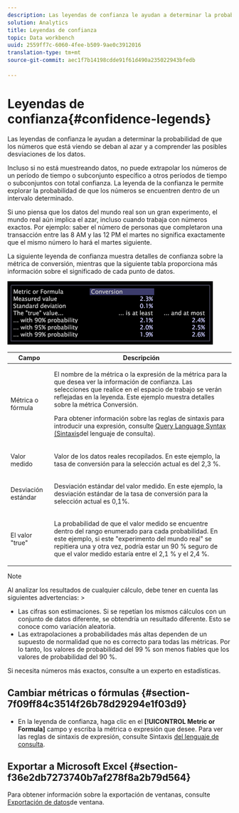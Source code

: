 ```yaml
---
description: Las leyendas de confianza le ayudan a determinar la probabilidad de que los números que está viendo se deban al azar y a comprender las posibles desviaciones de los datos.
solution: Analytics
title: Leyendas de confianza
topic: Data workbench
uuid: 2559ff7c-6060-4fee-b509-9ae0c3912016
translation-type: tm+mt
source-git-commit: aec1f7b14198cdde91f61d490a235022943bfedb

---
```



# Leyendas de confianza{#confidence-legends}

Las leyendas de confianza le ayudan a determinar la probabilidad de que los números que está viendo se deban al azar y a comprender las posibles desviaciones de los datos.

Incluso si no está muestreando datos, no puede extrapolar los números de un período de tiempo o subconjunto específico a otros períodos de tiempo o subconjuntos con total confianza. La leyenda de la confianza le permite explorar la probabilidad de que los números se encuentren dentro de un intervalo determinado.

Si uno piensa que los datos del mundo real son un gran experimento, el mundo real aún implica el azar, incluso cuando trabaja con números exactos. Por ejemplo: saber el número de personas que completaron una transacción entre las 8 AM y las 12 PM el martes no significa exactamente que el mismo número lo hará el martes siguiente.

La siguiente leyenda de confianza muestra detalles de confianza sobre la métrica de conversión, mientras que la siguiente tabla proporciona más información sobre el significado de cada punto de datos.

![](assets/lgd_ConfidenceLegend.png)

<table id="table_387F22C7EF4E4DE9AD810D3D9204676F"> 
 <thead> 
  <tr> 
   <th colname="col1" class="entry"> Campo </th> 
   <th colname="col2" class="entry"> Descripción </th> 
  </tr> 
 </thead>
 <tbody> 
  <tr> 
   <td colname="col1"> <p>Métrica o fórmula </p> </td> 
   <td colname="col2"> <p>El nombre de la métrica o la expresión de la métrica para la que desea ver la información de confianza. Las selecciones que realice en el espacio de trabajo se verán reflejadas en la leyenda. Este ejemplo muestra detalles sobre la métrica Conversión. </p> <p>Para obtener información sobre las reglas de sintaxis para introducir una expresión, consulte <a href="../../../../home/c-get-started/c-qry-lang-syntx/c-qry-lang-syntx.md#concept-15d1d3f5164a47d49468c5acb7299d9f"> Query Language Syntax (Sintaxis</a>del lenguaje de consulta). </p> </td> 
  </tr> 
  <tr> 
   <td colname="col1"> <p>Valor medido </p> </td> 
   <td colname="col2"> <p>Valor de los datos reales recopilados. En este ejemplo, la tasa de conversión para la selección actual es del 2,3 %. </p> </td> 
  </tr> 
  <tr> 
   <td colname="col1"> <p>Desviación estándar </p> </td> 
   <td colname="col2"> <p>Desviación estándar del valor medido. En este ejemplo, la desviación estándar de la tasa de conversión para la selección actual es 0,1%. </p> </td> 
  </tr> 
  <tr> 
   <td colname="col1"> <p>El valor "true" </p> </td> 
   <td colname="col2"> <p>La probabilidad de que el valor medido se encuentre dentro del rango enumerado para cada probabilidad. En este ejemplo, si este "experimento del mundo real" se repitiera una y otra vez, podría estar un 90 % seguro de que el valor medido estaría entre el 2,1 % y el 2,4 %. </p> </td> 
  </tr> 
 </tbody> 
</table>

>[!NOTE]
>
>Al analizar los resultados de cualquier cálculo, debe tener en cuenta las siguientes advertencias: >
>* Las cifras son estimaciones. Si se repetían los mismos cálculos con un conjunto de datos diferente, se obtendría un resultado diferente. Esto se conoce como variación aleatoria.
>* Las extrapolaciones a probabilidades más altas dependen de un supuesto de normalidad que no es correcto para todas las métricas. Por lo tanto, los valores de probabilidad del 99 % son menos fiables que los valores de probabilidad del 90 %.
>
>
Si necesita números más exactos, consulte a un experto en estadísticas.

## Cambiar métricas o fórmulas {#section-7f09ff84c3514f26b78d29294e1f03d9}

* En la leyenda de confianza, haga clic en el **[!UICONTROL Metric or Formula]** campo y escriba la métrica o expresión que desee. Para ver las reglas de sintaxis de expresión, consulte Sintaxis [del lenguaje de consulta](../../../../home/c-get-started/c-qry-lang-syntx/c-qry-lang-syntx.md#concept-15d1d3f5164a47d49468c5acb7299d9f).

## Exportar a Microsoft Excel {#section-f36e2db7273740b7af278f8a2b79d564}

Para obtener información sobre la exportación de ventanas, consulte [Exportación de datos](../../../../home/c-get-started/c-wk-win-wksp/c-exp-win-data.md#concept-8df61d64ed434cc5a499023c44197349)de ventana.
